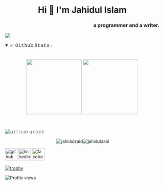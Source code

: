 <h1 align="center">Hi 👋 I'm Jahidul Islam</h1>
<h3>
  <p class="glowing-text" align="right">a programmer and a  writer. </p>
  </h3>



[![](https://visitcount.itsvg.in/api?id=jahidulzaid&label=Profile%20Views&pretty=false)](https://visitcount.itsvg.in)


<details open="">
<summary>
  <g-emoji class="g-emoji" alias="chart_with_upwards_trend" fallback-src="https://github.githubassets.com/images/icons/emoji/unicode/1f4c8.png">📈</g-emoji>
  <strong>𝙶𝚒𝚝𝚑𝚞𝚋 𝚂𝚝𝚊𝚝𝚜 : </strong>
</summary>
<br/>
<div>
  <p align="center">
  <img height="180em" src="https://github-readme-stats-eight-theta.vercel.app/api?username=jahidulzaid&show_icons=true&theme=algolia&include_all_commits=true&count_private=true"/>
<img height="180em" src="https://github-readme-stats-eight-theta.vercel.app/api/top-langs/?username=jahidulzaid&layout=compact&langs_count=8&theme=algolia"/>
  
  <p>
  </div>
</details>
<br/>



![𝚐𝚒𝚝𝚑𝚞𝚋 𝚐𝚛𝚊𝚙𝚑](https://github-readme-activity-graph.cyclic.app/graph?username=jahidulzaid&theme=react-dark&hide_border=true&area=true)


<p align="center" width="130em" >&nbsp;<img  src="https://github-readme-stats.vercel.app/api?username=jahidulzaid&show_icons=true&locale=en" alt="jahidulzaid" /><img   src="https://github-readme-streak-stats.herokuapp.com/?user=jahidulzaid&" alt="jahidulzaid" /></p>




[<img src='https://cdn.jsdelivr.net/npm/simple-icons@3.0.1/icons/github.svg' alt='github' height='40'>](https://github.com/jahidulzaid)  [<img src='https://cdn.jsdelivr.net/npm/simple-icons@3.0.1/icons/linkedin.svg' alt='linkedin' height='40'>](https://www.linkedin.com/in/jahidulzaid//)  [<img src='https://cdn.jsdelivr.net/npm/simple-icons@3.0.1/icons/facebook.svg' alt='facebook' height='40'>](https://www.facebook.com/jahidulzaid/)  


[![trophy](https://github-profile-trophy.vercel.app/?username=jahidulzaid)](https://github.com/ryo-ma/github-profile-trophy)


![Profile views](https://gpvc.arturio.dev/jahidulzaid)
